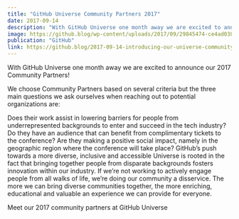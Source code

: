 ```yaml
---
title: "GitHub Universe Community Partners 2017"
date: 2017-09-14
description: "With GitHub Universe one month away we are excited to announce our 2017 Community Partners!"
image: https://github.blog/wp-content/uploads/2017/09/29845474-ce4ad038-8cc7-11e7-9605-d6a17880a04b.png?resize=1500%2C698
publication: "GitHub"
link: https://github.blog/2017-09-14-introducing-our-universe-community-partners/
---
```


With GitHub Universe one month away we are excited to announce our 2017 Community Partners!

We choose Community Partners based on several criteria but the three main questions we ask ourselves when reaching out to potential organizations are:

Does their work assist in lowering barriers for people from underrepresented backgrounds to enter and succeed in the tech industry?
Do they have an audience that can benefit from complimentary tickets to the conference?
Are they making a positive social impact, namely in the geographic region where the conference will take place?
GitHub’s push towards a more diverse, inclusive and accessible Universe is rooted in the fact that bringing together people from disparate backgrounds fosters innovation within our industry. If we’re not working to actively engage people from all walks of life, we’re doing our community a disservice. The more we can bring diverse communities together, the more enriching, educational and valuable an experience we can provide for everyone.

Meet our 2017 community partners at GitHub Universe
